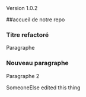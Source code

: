 <html>Version 1.0.2</html>

##accueil de notre repo

### Titre refactoré
Paragraphe


### Nouveau paragraphe
Paragraphe 2

SomeoneElse edited this thing